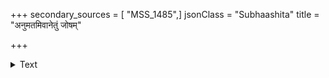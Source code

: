 +++
secondary_sources = [ "MSS_1485",]
jsonClass = "Subhaashita"
title = "अनुमतमिवानेतुं जोषम्"

+++

<details><summary>Text</summary>

अनुमतमिवानेतुं जोषं तमीतमसां कुलं दिशि दिशि दृशो विन्यस्यन्त्यः श्रियाङ्कुरिताञ्जनाः।  
मदनहुतभुग्धूमच्छायैः पटैरसितैर्वृताः प्रययुररसद्भूषैरङ्गैः प्रियानभिसारिकाः॥
</details>
